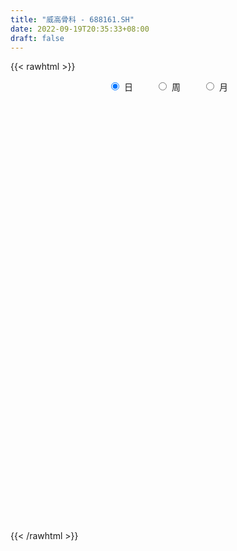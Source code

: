 ```yaml
---
title: "威高骨科 - 688161.SH"
date: 2022-09-19T20:35:33+08:00
draft: false
---
```

{{< rawhtml >}}
    <div style="text-align: center">
        <label style="padding: 1rem;"><input style="margin-right: .5rem" type="radio" name="period" value="D" checked onclick="period_change(this)">日</label>
        <label style="padding: 1rem;"><input style="margin-right: .5rem" type="radio" name="period" value="W" onclick="period_change(this)">周</label>
        <label style="padding: 1rem;"><input style="margin-right: .5rem" type="radio" name="period" value="M" onclick="period_change(this)">月</label>
    </div>
    <div id="chart" style="height: 700px;"></div> 
    <script type="text/javascript">
        const D_v = [232410.78,121103.69,105386.05,84176.73,63735.18,40996.87,71196.26,41239.89,40871.46,32391.86,68112.82,34232.65,29128.91,22985.19,30269.46,36514.9,52386.78,38824.37,30600.7,20341.52,16039.25,15242.99,25665.83,20076.33,19790.22,13824.61,13432.5,13355.83,16406.34,13730.65,9920.55,15762.16,10584.84,12025.57,10424.8,11742.23,12852.11,12866.0,12461.37,30845.75,11575.99,17469.02,18453.28,16966.1,16399.68,23280.21,13779.99,10911.29,18105.57,11331.82,7891.85,9408.21,6569.65,9336.78,76293.21,50440.68,54101.57,76346.42,48040.14,43305.86,27784.68,35688.22,20343.2,23612.77,17357.48,15104.86,15917.76,34812.62,21055.55,30672.63,32595.08,16656.99,11788.3,21244.73,11523.85,10602.85,7967.38,16750.6,10892.15,12171.65,18013.4,10502.66,13876.12,11986.76,9013.52,11877.44,22885.19,23491.09,18347.92,12607.09,14122.68,15209.13,14463.59,11262.57,10787.73,8553.85,10116.21,10687.67,19247.95,17325.45,11018.5,12267.23,11766.11,9756.68,12122.75,7221.72,8064.98,9151.78,11111.89,12080.38,6498.92,5713.35,8589.94,12162.72,4248.2,9492.11,6730.29,5502.1,4993.11,5480.46,7215.41,6954.49,4329.02,9833.87,11546.32,8935.3,11347.33,12107.69,7953.57,21077.63,9867.46,7768.36,13637.92,9582.61,19815.55,9906.64,16218.11,6023.68,10306.81,10305.04,10218.03,12942.39,7025.67,11159.67,6724.42,3076.81,3525.67,4235.29,10612.88,10747.24,4315.6,3033.9,4480.23,4612.76,4046.41,3015.93,3067.48,5908.35,7902.36,5722.3,11560.69,6081.09,5483.61,3900.09,8219.95,14545.56,10804.39,9450.64,8639.98,11753.22,5974.39,7613.48,6329.89,5174.67,2609.85,3748.14,3977.84,3569.56,3169.4,4100.7,2919.68,2176.96,5687.74,4086.7,4815.25,2420.34,2532.57,3119.59,7144.64,3278.51,6182.73,3936.33,4882.95,4145.6,3050.75,4890.63,3751.05,2647.92,8590.73,4888.3,5212.13,4096.19,5839.61,3957.54,5626.24,3209.61,3264.9,5040.52,2984.94,2521.72,4037.01,4874.12,3047.64,3061.86,5083.85,12315.98,6945.75,11151.22,6066.84,4483.62,2941.32,7187.93,6856.27,10702.91,12348.78,8018.77,6950.9,6774.36,5972.2,6287.47,6849.05,7617.36,7874.85,7094.11,6051.81,7229.35,6227.84,10775.75,20247.52,15787.23,8083.53,17832.07,16100.45,16642.2,22970.75,11904.05,8279.49,7147.97,21010.87,8587.18,10691.93,5695.48,16253.48,8945.38,11374.6,5800.06,19784.86,12228.87,8157.52,4920.12,7389.17,6468.98,17407.49,7056.73,15889.1,23906.85,16859.99,14115.58,6799.63,7335.31,14189.96,8791.74,11143.15,4771.73,6657.69,19343.55,7513.92,6701.88,6981.96,4305.41,24666.7,16616.87,8747.27,7461.06,5622.21,6488.01,17005.14,13945.92,8790.67,11699.86,8452.18,8007.87,13269.19,16314.81,7234.08,4395.43,6135.92,4243.93,7228.35]
const D_histogram = [0.0,0.067008547,-0.6668509509,-1.2825864441,-1.7558977685,-1.837986974,-1.5591596635,-1.4117097355,-1.4104670299,-1.2622274042,-0.6508610116,-0.3566928072,-0.2887096231,-0.2473379129,-0.3474188906,-0.4216313959,-0.8117359834,-1.2907435479,-1.7227548756,-1.883671091,-1.8096108963,-1.659505712,-1.6834416477,-1.489092318,-1.1621674767,-0.9012912694,-0.6979016396,-0.5989652717,-0.2093878056,0.1388344651,0.3608786723,0.6324115109,0.79803371,0.8223162619,0.7803897701,0.7235491644,0.7997282817,0.742867116,0.7513252935,0.4884147099,0.3705801818,0.1862739256,0.2324703353,0.1891698685,0.318804102,0.5652626117,0.6518416173,0.7610986346,0.9613469754,1.031078063,1.045545019,0.9628816704,0.8750845134,0.7362616077,1.4077055609,1.5051836331,1.8112821121,2.3575152114,2.4746113173,2.1743843578,1.9009767549,1.8203046988,1.5484472934,1.0513324566,0.7264262013,0.4642066186,0.3228888678,0.3776176655,0.4404522657,0.0937220741,-0.3092343178,-0.6266863764,-0.7990859556,-1.094348878,-1.2323058706,-1.3362926127,-1.2917897673,-1.3629271249,-1.3995162648,-1.3072351452,-1.0926427077,-0.960118352,-0.7044638866,-0.4159770762,-0.2104311767,-0.1941636249,-0.3716089749,-0.1676485038,0.0780741519,0.2482068487,0.481454081,0.6439328957,0.7348396069,0.7553006828,0.6318108639,0.5609750824,0.5102603451,0.4959888346,0.6222395881,0.6900461607,0.5954783811,0.3848687409,0.2329431834,0.0684352155,-0.1561181423,-0.270886057,-0.4084880574,-0.4482348771,-0.3271780811,-0.2155939549,-0.1535957549,-0.0834573671,-0.0040453015,-0.0793276424,-0.1134251178,-0.2466599037,-0.3336535509,-0.2855114246,-0.2330374916,-0.2579256466,-0.2541054734,-0.1508641452,-0.0484498684,0.0424441404,0.0542473684,0.0757242458,0.1855670745,0.1231675887,0.1427860723,0.3024408646,0.3723303776,0.3393247546,0.4393416779,0.364410383,0.4637201125,0.484735683,0.262380342,0.1142467485,-0.1164308756,-0.3558551487,-0.633348288,-0.9965696271,-1.1401319225,-1.0982393991,-0.9589456528,-0.8064769189,-0.6710501963,-0.5218806075,-0.2858500084,-0.2406708645,-0.1139933722,-0.0134527302,0.136303602,0.1645183172,0.1619241403,0.2150913232,0.1952703293,0.2796290821,0.1900152992,0.2132417542,0.3342086428,0.4461548411,0.491954926,0.4838392547,0.5152813914,0.6044328081,0.6171286958,0.4975068522,0.5636546255,0.548119416,0.4337269304,0.1047510814,-0.0762332725,-0.1433109948,-0.1319604042,-0.1253535564,-0.0771082657,-0.0600013491,-0.0497696704,-0.1533983891,-0.1809353707,-0.1921087884,-0.1230791806,-0.1219897889,-0.0790237603,-0.0291132755,-0.0565340781,-0.1442600466,-0.4173808032,-0.52276232,-0.7185943709,-0.7837168272,-0.8855192336,-0.848518248,-0.8425863714,-0.7147578607,-0.6400432497,-0.5634248557,-0.7768013515,-0.8890362723,-0.8584919962,-0.8497819019,-0.6407640019,-0.3878076429,-0.148405956,0.0039179698,0.1453615479,0.2760685801,0.4021377083,0.4673586285,0.4957004671,0.4427903168,0.4038969099,0.369801807,0.4302797392,0.6473532554,0.6459509688,0.8080710885,0.7949475112,0.7314874737,0.6872765914,0.687152527,0.7060816271,0.7815763551,0.8625356817,0.8003113374,0.7257230936,0.6456413663,0.5667574292,0.4448808206,0.3429137199,0.3090433581,0.3125441147,0.2607149477,0.2127048734,0.1908185081,0.050086759,-0.0991594905,0.0593557087,0.249162516,0.2936256725,0.3971525731,0.3188544214,0.1261405746,0.1848727943,0.1717918048,0.073150561,-0.0721994507,-0.0022780354,-0.0525304597,-0.185562302,-0.2667173244,-0.1464833821,-0.1210572619,-0.0297528388,0.0292012353,0.2121405154,0.3542278016,0.3380095979,0.3094403955,0.206913647,0.2090772151,0.4051803792,0.3912729126,0.6029510309,0.8037903756,0.7921083344,0.8113167719,0.7895947724,0.6088166842,0.2994201457,0.0525800207,-0.0975586649,-0.247278788,-0.2740907714,-0.5013574447,-0.6988954543,-0.8262849688,-0.973897663,-1.0093562483,-0.6608438169,-0.4075175107,-0.3091659556,-0.2664519533,-0.2417352095,-0.223299938,-0.0101481221,0.1281882089,0.2433583128,0.2965728995,0.2321845788,0.2749824628,0.0145025632,0.0517209989,0.0315931036,0.0250061938,-0.1017168669,-0.3064367237,-0.5486132767]
const D_fast = [0.0,0.0837606838,-0.8168115519,-1.7531936561,-2.6654794226,-3.2070653716,-3.318027977,-3.5235054829,-3.8748795347,-4.0421967601,-3.5935456203,-3.3885506177,-3.3927448394,-3.4132076075,-3.6001433078,-3.779763662,-4.3728022454,-5.1744956969,-6.0371957435,-6.6690297316,-7.047372261,-7.3121435047,-7.7569398523,-7.9348636021,-7.8984806299,-7.86292724,-7.8340130201,-7.8848179701,-7.5475874555,-7.1646565685,-6.8523926933,-6.4227569769,-6.0576263503,-5.8277647329,-5.6745937822,-5.5505470967,-5.2744359091,-5.1455802958,-4.9492907949,-5.090097701,-5.1152871836,-5.2530249585,-5.1487109649,-5.1447189647,-4.9353837056,-4.547609543,-4.2980701331,-3.9985384572,-3.5579533725,-3.2304527692,-2.9545995583,-2.7965424894,-2.6655685181,-2.6203260219,-1.5969556784,-1.1231816979,-0.364262691,0.7713492112,1.5070981465,1.7504672764,1.9523038622,2.3267079808,2.4419623988,2.2076806761,2.0643809712,1.9182130431,1.8576175093,2.0067507234,2.17969839,1.856398717,1.3761337456,0.9020100928,0.5298390248,-0.0390111171,-0.4850445773,-0.9231044727,-1.201549069,-1.6134182079,-1.999886414,-2.2344140807,-2.2929823201,-2.4004875525,-2.3209490587,-2.1364565173,-1.9835184121,-2.0157917665,-2.2861393602,-2.124091015,-1.8588498213,-1.6266654124,-1.2730546599,-0.9495926212,-0.6749760083,-0.4656897617,-0.4312268646,-0.3618188756,-0.2849685266,-0.1752428284,0.1065678221,0.3468859349,0.4011877505,0.2867952955,0.193105534,0.04570637,-0.2178765234,-0.4003659524,-0.6400899672,-0.7918955062,-0.7526332304,-0.6949475929,-0.6713483317,-0.6220742856,-0.5436735454,-0.6387877969,-0.7012415518,-0.8961413136,-1.0665483485,-1.0897840784,-1.0955695183,-1.184939085,-1.2446452801,-1.1791199882,-1.0888181784,-0.9873131346,-0.9619480645,-0.9215401257,-0.7653055283,-0.7969131169,-0.7415981152,-0.5063331068,-0.3433609994,-0.2915354337,-0.081683091,-0.0655117901,0.1497279675,0.2919274588,0.1351672032,0.0155952969,-0.2441900461,-0.5725781064,-1.0084083177,-1.6207720636,-2.0493673396,-2.2820346659,-2.3824773328,-2.4316278287,-2.4639636551,-2.4452642182,-2.2806961212,-2.2956846935,-2.1975055441,-2.1003280848,-1.9164958521,-1.8471515575,-1.8092646993,-1.7023246856,-1.6733280973,-1.519062074,-1.5611720321,-1.4846351385,-1.2801160892,-1.0566311806,-0.8878423642,-0.7749982218,-0.6147357373,-0.3744761186,-0.207498057,-0.2027431875,0.0043182422,0.1258128867,0.1198521337,-0.182935945,-0.3829786169,-0.4858840879,-0.5075235984,-0.5322551397,-0.5032869154,-0.5011803361,-0.503391075,-0.645369391,-0.7181402153,-0.7773408301,-0.7390810175,-0.7684890729,-0.7452789844,-0.7026468185,-0.7442011406,-0.8679921208,-1.2454580782,-1.481530175,-1.8570108186,-2.1180624817,-2.4412446965,-2.6163732729,-2.8210879891,-2.8719489436,-2.957245145,-3.021482965,-3.4290597987,-3.7635537875,-3.9476325105,-4.1513678917,-4.1025409921,-3.9465365438,-3.7442363459,-3.5909329277,-3.4131489627,-3.2134247854,-2.9868212301,-2.8047606528,-2.6524936974,-2.5947062685,-2.532625448,-2.4742700991,-2.3062222321,-1.927310402,-1.7672249465,-1.4030870546,-1.2174737541,-1.0980619231,-0.9704536576,-0.7987895902,-0.6033400834,-0.3324512666,-0.0358580196,0.1019954705,0.208838,0.2901666144,0.3529720345,0.3423156312,0.3260769603,0.3694674381,0.4511042233,0.4644537933,0.4696199373,0.4954381991,0.3672281397,0.1931920176,0.3665461439,0.6186435803,0.7365131549,0.9393281987,0.9407436525,0.7795649492,0.8845153675,0.9143823292,0.8340287257,0.6706288514,0.7399807578,0.6765957186,0.4971733008,0.3493389472,0.432952044,0.4281138487,0.5119800621,0.5782344451,0.814208854,1.0448530906,1.1131372863,1.1619281829,1.1111298462,1.165562718,1.4629609769,1.5468717385,1.9092876145,2.311074553,2.4974195955,2.7194572259,2.8951339195,2.8665600024,2.6320185003,2.3983233804,2.2237950286,2.0122552085,1.9169205322,1.5643144978,1.1920526246,0.8580918679,0.467004758,0.1792071106,0.3625085878,0.5139555163,0.5350155825,0.5111165965,0.4753995379,0.438009825,0.6486246102,0.8190079935,0.9950176756,1.1223754872,1.1160333112,1.2275768108,0.970722552,1.0208712375,1.0086416181,1.0083062567,0.8561539793,0.5748249416,0.1954950694]
const D_slow = [0.0,0.0167521368,-0.149960601,-0.470607212,-0.9095816541,-1.3690783976,-1.7588683135,-2.1117957474,-2.4644125048,-2.7799693559,-2.9426846088,-3.0318578105,-3.1040352163,-3.1658696945,-3.2527244172,-3.3581322662,-3.561066262,-3.883752149,-4.3144408679,-4.7853586406,-5.2377613647,-5.6526377927,-6.0734982046,-6.4457712841,-6.7363131533,-6.9616359706,-7.1361113805,-7.2858526985,-7.3381996499,-7.3034910336,-7.2132713655,-7.0551684878,-6.8556600603,-6.6500809948,-6.4549835523,-6.2740962612,-6.0741641908,-5.8884474118,-5.7006160884,-5.5785124109,-5.4858673655,-5.4392988841,-5.3811813002,-5.3338888331,-5.2541878076,-5.1128721547,-4.9499117504,-4.7596370917,-4.5193003479,-4.2615308321,-4.0001445774,-3.7594241598,-3.5406530314,-3.3565876295,-3.0046612393,-2.628365331,-2.175544803,-1.5861660002,-0.9675131708,-0.4239170814,0.0513271073,0.506403282,0.8935151054,1.1563482195,1.3379547699,1.4540064245,1.5347286415,1.6291330579,1.7392461243,1.7626766428,1.6853680634,1.5286964693,1.3289249804,1.0553377609,0.7472612932,0.4131881401,0.0902406982,-0.250491083,-0.6003701492,-0.9271789355,-1.2003396124,-1.4403692004,-1.6164851721,-1.7204794411,-1.7730872353,-1.8216281415,-1.9145303853,-1.9564425112,-1.9369239733,-1.8748722611,-1.7545087408,-1.5935255169,-1.4098156152,-1.2209904445,-1.0630377285,-0.9227939579,-0.7952288717,-0.671231663,-0.515671766,-0.3431602258,-0.1942906305,-0.0980734453,-0.0398376495,-0.0227288456,-0.0617583811,-0.1294798954,-0.2316019098,-0.343660629,-0.4254551493,-0.479353638,-0.5177525767,-0.5386169185,-0.5396282439,-0.5594601545,-0.587816434,-0.6494814099,-0.7328947976,-0.8042726538,-0.8625320267,-0.9270134383,-0.9905398067,-1.028255843,-1.0403683101,-1.029757275,-1.0161954329,-0.9972643714,-0.9508726028,-0.9200807056,-0.8843841875,-0.8087739714,-0.715691377,-0.6308601883,-0.5210247689,-0.4299221731,-0.313992145,-0.1928082242,-0.1272131387,-0.0986514516,-0.1277591705,-0.2167229577,-0.3750600297,-0.6242024365,-0.9092354171,-1.1837952669,-1.4235316801,-1.6251509098,-1.7929134589,-1.9233836107,-1.9948461128,-2.0550138289,-2.083512172,-2.0868753545,-2.0527994541,-2.0116698747,-1.9711888397,-1.9174160089,-1.8685984265,-1.798691156,-1.7511873312,-1.6978768927,-1.614324732,-1.5027860217,-1.3797972902,-1.2588374765,-1.1300171287,-0.9789089267,-0.8246267527,-0.7002500397,-0.5593363833,-0.4223065293,-0.3138747967,-0.2876870264,-0.3067453445,-0.3425730932,-0.3755631942,-0.4069015833,-0.4261786497,-0.441178987,-0.4536214046,-0.4919710019,-0.5372048446,-0.5852320417,-0.6160018368,-0.646499284,-0.6662552241,-0.673533543,-0.6876670625,-0.7237320742,-0.828077275,-0.958767855,-1.1384164477,-1.3343456545,-1.5557254629,-1.7678550249,-1.9785016178,-2.1571910829,-2.3172018953,-2.4580581093,-2.6522584472,-2.8745175152,-3.0891405143,-3.3015859898,-3.4617769902,-3.558728901,-3.5958303899,-3.5948508975,-3.5585105105,-3.4894933655,-3.3889589384,-3.2721192813,-3.1481941645,-3.0374965853,-2.9365223578,-2.8440719061,-2.7365019713,-2.5746636574,-2.4131759152,-2.2111581431,-2.0124212653,-1.8295493969,-1.657730249,-1.4859421173,-1.3094217105,-1.1140276217,-0.8983937013,-0.6983158669,-0.5168850935,-0.355474752,-0.2137853947,-0.1025651895,-0.0168367595,0.06042408,0.1385601087,0.2037388456,0.2569150639,0.304619691,0.3171413807,0.2923515081,0.3071904353,0.3694810643,0.4428874824,0.5421756256,0.621889231,0.6534243747,0.6996425732,0.7425905244,0.7608781647,0.742828302,0.7422587932,0.7291261783,0.6827356028,0.6160562717,0.5794354261,0.5491711106,0.5417329009,0.5490332098,0.6020683386,0.690625289,0.7751276885,0.8524877874,0.9042161991,0.9564855029,1.0577805977,1.1555988259,1.3063365836,1.5072841775,1.7053112611,1.908140454,2.1055391471,2.2577433182,2.3325983546,2.3457433598,2.3213536935,2.2595339965,2.1910113037,2.0656719425,1.8909480789,1.6843768367,1.440902421,1.1885633589,1.0233524047,0.921473027,0.8441815381,0.7775685498,0.7171347474,0.6613097629,0.6587727324,0.6908197846,0.7516593628,0.8258025877,0.8838487324,0.9525943481,0.9562199889,0.9691502386,0.9770485145,0.9833000629,0.9578708462,0.8812616653,0.7441083461]
const D_data = [['2021-06-30', 119.0, 106.05, 104.55, 124.8],['2021-07-01', 104.0, 107.1, 102.1, 112.29],['2021-07-02', 103.0, 95.0, 94.49, 103.3],['2021-07-05', 95.0, 91.99, 88.05, 95.6],['2021-07-06', 91.08, 89.5, 86.06, 94.27],['2021-07-07', 88.98, 91.29, 88.22, 93.29],['2021-07-08', 93.0, 94.76, 88.0, 95.95],['2021-07-09', 93.03, 92.8, 92.5, 96.61],['2021-07-12', 92.7, 89.91, 89.59, 92.7],['2021-07-13', 89.06, 90.71, 88.89, 92.19],['2021-07-14', 90.18, 97.4, 90.0, 99.16],['2021-07-15', 96.96, 95.05, 93.26, 97.8],['2021-07-16', 94.5, 92.5, 91.8, 95.85],['2021-07-19', 91.58, 91.8, 89.7, 92.5],['2021-07-20', 91.0, 89.17, 88.93, 92.88],['2021-07-21', 88.01, 88.24, 86.1, 88.66],['2021-07-22', 88.23, 82.03, 82.0, 89.33],['2021-07-23', 81.0, 77.18, 77.01, 81.2],['2021-07-26', 75.02, 73.5, 71.22, 76.0],['2021-07-27', 73.2, 73.19, 72.61, 75.45],['2021-07-28', 73.05, 73.7, 70.0, 74.62],['2021-07-29', 74.99, 73.09, 72.9, 75.28],['2021-07-30', 72.66, 69.07, 68.73, 73.0],['2021-08-02', 67.38, 70.1, 66.38, 71.19],['2021-08-03', 69.5, 71.17, 69.5, 73.37],['2021-08-04', 71.2, 70.13, 69.5, 71.21],['2021-08-05', 69.5, 69.02, 68.92, 71.44],['2021-08-06', 69.02, 66.98, 66.9, 69.48],['2021-08-09', 67.22, 70.58, 66.8, 70.75],['2021-08-10', 71.35, 70.99, 69.7, 71.95],['2021-08-11', 71.0, 70.12, 69.78, 71.0],['2021-08-12', 70.15, 71.46, 69.5, 71.96],['2021-08-13', 71.8, 70.9, 70.18, 71.8],['2021-08-16', 70.0, 69.33, 68.76, 70.7],['2021-08-17', 69.05, 68.16, 67.93, 69.86],['2021-08-18', 68.0, 67.4, 66.98, 68.34],['2021-08-19', 67.04, 68.85, 67.04, 70.45],['2021-08-20', 68.95, 67.0, 66.38, 69.0],['2021-08-23', 66.8, 67.46, 66.39, 68.2],['2021-08-24', 66.8, 63.06, 62.18, 67.29],['2021-08-25', 62.62, 63.4, 62.57, 64.09],['2021-08-26', 63.25, 61.19, 60.98, 63.48],['2021-08-27', 63.0, 63.1, 62.5, 64.38],['2021-08-30', 61.2, 61.39, 60.51, 62.48],['2021-08-31', 61.3, 63.24, 61.03, 64.42],['2021-09-01', 62.7, 65.34, 61.62, 65.88],['2021-09-02', 65.3, 64.01, 63.85, 65.3],['2021-09-03', 63.7, 64.7, 63.27, 65.55],['2021-09-06', 64.45, 66.71, 63.38, 67.66],['2021-09-07', 66.5, 65.98, 65.5, 66.91],['2021-09-08', 65.66, 65.76, 65.02, 67.26],['2021-09-09', 65.8, 64.61, 64.58, 66.3],['2021-09-10', 64.27, 64.3, 64.01, 65.16],['2021-09-13', 64.12, 63.2, 62.75, 64.97],['2021-09-14', 63.14, 75.21, 62.96, 75.84],['2021-09-15', 73.0, 70.87, 69.8, 73.0],['2021-09-16', 71.0, 75.57, 68.98, 79.0],['2021-09-17', 74.56, 82.3, 73.58, 87.99],['2021-09-22', 80.0, 80.48, 79.0, 85.8],['2021-09-23', 80.0, 76.52, 76.52, 83.38],['2021-09-24', 76.55, 76.91, 75.52, 79.3],['2021-09-27', 76.06, 79.9, 75.76, 81.48],['2021-09-28', 79.2, 78.0, 76.8, 81.87],['2021-09-29', 77.41, 74.28, 74.1, 78.89],['2021-09-30', 74.55, 75.1, 73.86, 76.68],['2021-10-08', 76.5, 74.97, 74.25, 77.2],['2021-10-11', 74.6, 75.92, 74.6, 77.99],['2021-10-12', 75.92, 78.65, 75.1, 81.94],['2021-10-13', 79.25, 79.64, 77.37, 80.8],['2021-10-14', 79.8, 74.2, 73.98, 79.8],['2021-10-15', 73.37, 71.62, 69.4, 74.88],['2021-10-18', 71.05, 70.59, 69.11, 71.33],['2021-10-19', 69.91, 70.71, 69.91, 71.45],['2021-10-20', 70.69, 67.31, 66.75, 70.73],['2021-10-21', 66.5, 67.3, 66.21, 68.93],['2021-10-22', 67.5, 66.12, 65.8, 68.0],['2021-10-25', 66.4, 66.8, 65.63, 67.15],['2021-10-26', 66.5, 64.2, 63.9, 66.55],['2021-10-27', 64.21, 63.17, 63.05, 65.2],['2021-10-28', 63.12, 63.74, 62.64, 65.0],['2021-10-29', 62.8, 64.99, 61.64, 66.48],['2021-11-01', 65.89, 63.89, 62.99, 65.9],['2021-11-02', 63.53, 65.6, 63.3, 65.9],['2021-11-03', 65.02, 66.8, 65.02, 67.28],['2021-11-04', 66.5, 66.6, 65.68, 67.32],['2021-11-05', 66.0, 64.41, 64.3, 66.95],['2021-11-08', 64.0, 61.05, 60.78, 64.03],['2021-11-09', 62.0, 65.41, 61.3, 65.85],['2021-11-10', 65.13, 66.84, 64.82, 67.73],['2021-11-11', 66.6, 66.88, 65.4, 67.33],['2021-11-12', 67.51, 68.8, 66.1, 69.31],['2021-11-15', 68.47, 69.2, 67.85, 71.2],['2021-11-16', 69.86, 69.33, 68.78, 71.65],['2021-11-17', 69.2, 69.16, 68.8, 70.81],['2021-11-18', 69.15, 67.47, 67.2, 70.36],['2021-11-19', 67.09, 67.94, 66.53, 68.29],['2021-11-22', 67.67, 68.17, 66.51, 68.57],['2021-11-23', 68.03, 68.75, 67.58, 69.77],['2021-11-24', 68.22, 71.18, 67.7, 71.2],['2021-11-25', 72.0, 71.44, 70.5, 72.99],['2021-11-26', 71.02, 69.81, 69.5, 72.09],['2021-11-29', 69.0, 67.9, 67.86, 70.67],['2021-11-30', 67.95, 67.89, 66.78, 68.64],['2021-12-01', 67.5, 66.99, 66.79, 68.19],['2021-12-02', 66.9, 65.14, 64.88, 67.67],['2021-12-03', 65.54, 65.41, 65.24, 66.4],['2021-12-06', 65.49, 64.14, 63.83, 65.5],['2021-12-07', 64.5, 64.5, 63.66, 65.22],['2021-12-08', 64.6, 66.37, 64.4, 66.77],['2021-12-09', 66.6, 66.6, 66.13, 67.95],['2021-12-10', 66.0, 66.23, 65.8, 66.98],['2021-12-13', 66.24, 66.52, 66.02, 67.2],['2021-12-14', 66.66, 66.93, 66.31, 67.77],['2021-12-15', 67.0, 64.89, 64.53, 67.28],['2021-12-16', 64.75, 64.95, 64.51, 65.28],['2021-12-17', 64.96, 63.02, 62.96, 65.25],['2021-12-20', 63.02, 62.67, 62.51, 63.61],['2021-12-21', 62.5, 63.9, 62.5, 63.95],['2021-12-22', 63.19, 63.9, 63.18, 64.41],['2021-12-23', 63.9, 62.68, 62.62, 63.9],['2021-12-24', 62.62, 62.64, 61.52, 63.14],['2021-12-27', 62.03, 63.87, 62.03, 64.08],['2021-12-28', 63.8, 64.19, 63.7, 64.42],['2021-12-29', 64.3, 64.42, 63.76, 65.72],['2021-12-30', 63.8, 63.6, 63.0, 64.78],['2021-12-31', 63.61, 63.72, 63.08, 64.95],['2022-01-04', 64.0, 65.15, 63.81, 65.7],['2022-01-05', 65.06, 63.11, 62.78, 65.59],['2022-01-06', 62.97, 64.0, 62.5, 64.26],['2022-01-07', 64.4, 66.3, 63.67, 67.67],['2022-01-10', 66.25, 65.96, 65.6, 67.4],['2022-01-11', 66.28, 64.96, 64.9, 66.5],['2022-01-12', 65.0, 67.04, 65.0, 67.87],['2022-01-13', 67.08, 65.17, 65.05, 67.66],['2022-01-14', 65.05, 67.7, 64.33, 69.19],['2022-01-17', 67.71, 67.39, 66.62, 68.35],['2022-01-18', 67.0, 64.07, 63.3, 67.11],['2022-01-19', 64.0, 64.13, 63.58, 64.69],['2022-01-20', 64.13, 62.05, 62.0, 64.58],['2022-01-21', 62.05, 60.45, 60.4, 62.06],['2022-01-24', 60.42, 58.13, 57.43, 60.45],['2022-01-25', 58.03, 54.59, 54.59, 58.2],['2022-01-26', 54.61, 55.0, 53.8, 55.3],['2022-01-27', 55.2, 56.0, 54.28, 57.02],['2022-01-28', 56.64, 56.7, 54.99, 57.23],['2022-02-07', 57.01, 56.73, 56.14, 57.47],['2022-02-08', 56.72, 56.46, 55.56, 56.72],['2022-02-09', 56.35, 56.66, 55.92, 56.83],['2022-02-10', 57.55, 58.19, 57.55, 59.93],['2022-02-11', 57.1, 56.06, 55.61, 57.55],['2022-02-14', 55.98, 57.11, 55.0, 57.18],['2022-02-15', 56.77, 57.05, 56.38, 57.8],['2022-02-16', 57.05, 58.1, 56.81, 58.38],['2022-02-17', 58.1, 56.89, 56.81, 58.1],['2022-02-18', 56.8, 56.42, 55.8, 56.8],['2022-02-21', 56.24, 57.13, 56.03, 57.16],['2022-02-22', 56.75, 56.2, 55.79, 56.75],['2022-02-23', 56.5, 57.61, 56.5, 57.97],['2022-02-24', 57.1, 55.35, 55.03, 57.98],['2022-02-25', 55.37, 56.5, 55.37, 57.44],['2022-02-28', 56.81, 58.1, 56.81, 58.9],['2022-03-01', 57.36, 58.71, 57.36, 59.26],['2022-03-02', 58.03, 58.48, 57.5, 58.72],['2022-03-03', 58.8, 58.11, 57.71, 58.9],['2022-03-04', 58.11, 58.9, 57.4, 59.2],['2022-03-07', 58.52, 60.25, 57.5, 60.88],['2022-03-08', 59.86, 59.93, 58.91, 60.98],['2022-03-09', 59.88, 58.32, 56.02, 60.11],['2022-03-10', 59.48, 60.84, 58.4, 60.97],['2022-03-11', 60.11, 60.33, 59.6, 61.58],['2022-03-14', 60.11, 59.08, 58.6, 60.43],['2022-03-15', 58.8, 55.36, 55.21, 58.82],['2022-03-16', 56.99, 55.8, 53.62, 57.19],['2022-03-17', 55.88, 56.42, 55.8, 57.82],['2022-03-18', 56.11, 57.09, 55.85, 57.45],['2022-03-21', 57.36, 56.92, 56.82, 57.8],['2022-03-22', 56.61, 57.45, 55.87, 57.88],['2022-03-23', 57.28, 57.12, 56.45, 58.35],['2022-03-24', 56.81, 57.0, 56.1, 57.6],['2022-03-25', 56.73, 55.17, 55.08, 57.41],['2022-03-28', 54.12, 55.56, 54.06, 56.25],['2022-03-29', 55.67, 55.43, 55.25, 56.1],['2022-03-30', 56.97, 56.38, 55.15, 57.0],['2022-03-31', 56.9, 55.53, 55.4, 57.3],['2022-04-01', 55.3, 56.0, 54.24, 56.59],['2022-04-06', 56.39, 56.2, 55.51, 56.6],['2022-04-07', 55.93, 55.16, 55.03, 56.5],['2022-04-08', 55.67, 53.91, 53.91, 55.8],['2022-04-11', 53.9, 50.27, 50.02, 53.9],['2022-04-12', 50.48, 50.84, 50.06, 51.0],['2022-04-13', 50.51, 48.24, 48.0, 50.51],['2022-04-14', 48.39, 48.39, 47.57, 48.78],['2022-04-15', 48.22, 46.6, 46.09, 48.22],['2022-04-18', 46.62, 47.23, 45.15, 47.78],['2022-04-19', 47.45, 46.01, 45.89, 47.87],['2022-04-20', 46.22, 46.98, 45.93, 48.8],['2022-04-21', 47.24, 46.0, 45.77, 47.9],['2022-04-22', 46.17, 45.61, 44.8, 46.37],['2022-04-25', 45.61, 40.7, 40.0, 45.61],['2022-04-26', 40.52, 40.02, 40.0, 41.49],['2022-04-27', 40.02, 40.46, 38.4, 40.9],['2022-04-28', 40.46, 39.15, 39.0, 41.0],['2022-04-29', 38.38, 41.17, 38.38, 41.45],['2022-05-05', 40.7, 42.06, 40.22, 42.41],['2022-05-06', 41.08, 42.5, 41.08, 43.32],['2022-05-09', 41.6, 41.9, 41.6, 42.83],['2022-05-10', 41.67, 42.11, 41.2, 42.45],['2022-05-11', 42.13, 42.38, 41.5, 44.2],['2022-05-12', 42.36, 42.8, 41.91, 43.31],['2022-05-13', 43.24, 42.43, 42.05, 43.79],['2022-05-16', 42.43, 42.15, 42.12, 43.86],['2022-05-17', 42.01, 41.0, 40.69, 42.15],['2022-05-18', 41.0, 40.84, 40.45, 41.5],['2022-05-19', 40.31, 40.6, 40.15, 40.77],['2022-05-20', 41.03, 41.78, 40.77, 42.01],['2022-05-23', 42.19, 44.55, 41.78, 45.3],['2022-05-24', 44.55, 42.56, 42.43, 45.16],['2022-05-25', 42.42, 45.3, 42.32, 45.79],['2022-05-26', 44.98, 43.85, 43.78, 45.0],['2022-05-27', 44.59, 43.35, 43.2, 45.08],['2022-05-30', 44.39, 43.62, 42.81, 44.39],['2022-05-31', 43.43, 44.38, 43.1, 44.63],['2022-06-01', 44.49, 45.03, 44.02, 45.84],['2022-06-02', 45.41, 46.42, 43.82, 46.45],['2022-06-06', 46.33, 47.43, 46.16, 49.3],['2022-06-07', 47.02, 46.24, 46.0, 47.63],['2022-06-08', 46.89, 46.24, 45.46, 47.72],['2022-06-09', 46.18, 46.24, 45.47, 47.0],['2022-06-10', 45.55, 46.27, 45.55, 47.19],['2022-06-13', 46.04, 45.57, 45.11, 46.05],['2022-06-14', 45.55, 45.52, 44.83, 46.64],['2022-06-15', 45.87, 46.27, 45.12, 46.81],['2022-06-16', 46.27, 46.92, 46.27, 47.77],['2022-06-17', 46.9, 46.35, 45.6, 47.12],['2022-06-20', 46.35, 46.35, 45.78, 47.15],['2022-06-21', 46.18, 46.69, 45.79, 48.43],['2022-06-22', 46.69, 44.9, 44.9, 47.37],['2022-06-23', 44.91, 44.03, 43.45, 45.37],['2022-06-24', 43.8, 47.94, 43.68, 48.76],['2022-06-27', 48.18, 49.45, 48.18, 50.19],['2022-06-28', 49.3, 48.54, 47.7, 49.31],['2022-06-29', 48.03, 50.03, 47.86, 51.37],['2022-06-30', 49.78, 48.19, 47.52, 51.35],['2022-07-01', 48.78, 46.29, 46.29, 48.78],['2022-07-04', 46.3, 49.3, 46.22, 50.11],['2022-07-05', 49.5, 48.77, 47.93, 49.68],['2022-07-06', 48.38, 47.6, 47.1, 48.75],['2022-07-07', 47.3, 46.46, 46.2, 47.56],['2022-07-08', 46.98, 49.03, 46.47, 49.36],['2022-07-11', 48.63, 47.66, 47.46, 49.5],['2022-07-12', 47.4, 46.13, 45.94, 48.15],['2022-07-13', 46.75, 46.11, 45.25, 46.75],['2022-07-14', 46.0, 48.66, 45.58, 48.99],['2022-07-15', 48.5, 47.84, 47.48, 49.33],['2022-07-18', 47.84, 49.0, 47.12, 49.67],['2022-07-19', 48.9, 49.08, 48.34, 49.52],['2022-07-20', 49.08, 51.47, 49.08, 52.43],['2022-07-21', 51.12, 52.16, 50.89, 52.85],['2022-07-22', 52.03, 50.9, 50.34, 52.45],['2022-07-25', 50.9, 51.0, 50.12, 51.43],['2022-07-26', 51.4, 50.05, 49.5, 51.4],['2022-07-27', 50.7, 51.39, 49.95, 51.79],['2022-07-28', 51.32, 54.75, 51.32, 55.38],['2022-07-29', 54.7, 53.09, 53.08, 54.94],['2022-08-01', 53.09, 57.03, 53.08, 57.6],['2022-08-02', 56.57, 58.78, 55.0, 60.48],['2022-08-03', 58.77, 57.5, 57.21, 61.5],['2022-08-04', 57.8, 58.81, 56.82, 59.99],['2022-08-05', 58.81, 59.22, 58.41, 59.76],['2022-08-08', 59.25, 57.55, 57.0, 59.94],['2022-08-09', 57.52, 55.3, 54.51, 57.55],['2022-08-10', 55.24, 55.05, 54.28, 55.79],['2022-08-11', 55.0, 55.5, 54.68, 56.59],['2022-08-12', 55.07, 54.88, 54.52, 55.97],['2022-08-15', 55.19, 56.05, 54.28, 56.43],['2022-08-16', 55.49, 52.84, 51.77, 55.75],['2022-08-17', 52.7, 51.86, 51.52, 53.12],['2022-08-18', 51.69, 51.5, 50.8, 51.88],['2022-08-19', 51.48, 50.0, 50.0, 52.34],['2022-08-22', 49.9, 50.3, 49.3, 50.58],['2022-08-23', 52.5, 55.45, 51.6, 56.77],['2022-08-24', 56.8, 55.6, 53.03, 56.86],['2022-08-25', 55.58, 54.45, 54.0, 56.3],['2022-08-26', 53.8, 54.02, 53.8, 55.3],['2022-08-29', 53.18, 53.88, 52.58, 54.17],['2022-08-30', 53.15, 53.83, 53.0, 55.25],['2022-08-31', 53.6, 56.9, 53.1, 58.3],['2022-09-01', 56.05, 57.06, 56.05, 58.99],['2022-09-02', 57.07, 57.71, 56.33, 58.85],['2022-09-05', 58.58, 57.72, 57.36, 60.25],['2022-09-06', 57.1, 56.55, 55.93, 57.53],['2022-09-07', 56.1, 58.17, 55.95, 58.4],['2022-09-08', 58.47, 54.03, 53.81, 58.77],['2022-09-09', 53.85, 57.32, 53.85, 57.49],['2022-09-13', 58.24, 56.82, 56.2, 58.24],['2022-09-14', 56.14, 57.08, 55.75, 57.35],['2022-09-15', 57.08, 55.32, 54.3, 57.48],['2022-09-16', 55.01, 53.41, 53.11, 55.3],['2022-09-19', 53.1, 51.5, 50.73, 53.79]]
const W_v = [458900.52,301344.93,204737.7,180980.7,107890.29,80479.49,66404.54,59910.71,90805.41,81337.27,53307.1,266518.66,119130.68,97001.67,15104.86,135053.64,71816.72,65795.18,57256.5,91453.97,60276.87,68395.78,53134.49,46907.95,40206.32,29921.37,41599.0,52486.22,60671.9,52760.28,48070.18,32197.89,20488.9,25616.42,35245.43,55193.79,27702.28,18565.64,19686.33,8072.5,25425.16,18485.95,28626.96,9583.78,17021.69,20104.48,40963.41,27688.43,40065.01,35722.84,50532.27,74445.48,71313.13,50173.45,57345.91,43242.49,77571.15,46231.89,47199.0,61797.31,51851.95,57743.91,22009.36,7228.35]
const W_histogram = [0.0,-0.1403988604,-0.2398635076,-1.2664518949,-2.3573161654,-3.04172727,-3.0450265722,-3.1133591368,-3.211775209,-2.9655704715,-2.6371467388,-1.0941506424,-0.3609718896,0.0554845636,0.3586814945,0.3686850818,0.0563480718,-0.1628977955,-0.2768317151,-0.0009807973,0.1696786447,0.4392953479,0.3556647972,0.3873273359,0.2315255644,0.1464684764,0.2030515763,0.4407095227,0.703093943,0.4135965279,0.0157853563,-0.2306239042,-0.304876897,-0.2845072815,-0.0571924276,0.2261426916,0.2311934177,0.1452684896,0.18199359,0.1069057831,-0.367699826,-0.6636701458,-1.0508183753,-1.1041972545,-1.0324058024,-0.9205846217,-0.6457620212,-0.1859816257,0.1605552968,0.4322594909,0.7381962632,0.8410999119,1.0895944601,1.1630292437,1.391464678,1.6463837574,2.1522281468,2.1157541572,1.7019937707,1.6375456028,1.7706259191,1.7561252894,1.4212431875,1.0275032856]
const W_fast = [0.0,-0.1754985755,-0.3349290996,-1.6781304607,-3.3583237725,-4.8031666946,-5.5677226399,-6.4143949886,-7.3157548631,-7.8109427435,-8.1418056955,-6.8723472596,-6.2294114793,-5.7990838852,-5.4062165806,-5.3040417229,-5.6022917149,-5.8622620311,-6.0454038795,-5.769798161,-5.5567190578,-5.1772785176,-5.1719928691,-5.0434984964,-5.1414188768,-5.1898588457,-5.0825128517,-4.7346775247,-4.2965196186,-4.4826179017,-4.8764827343,-5.1805479708,-5.3310201878,-5.3817773927,-5.1687606457,-4.8288898536,-4.7660407731,-4.8156485788,-4.7334250809,-4.781786442,-5.3483170076,-5.8102048638,-6.4600576872,-6.78948588,-6.9757958785,-7.0941208532,-6.980738758,-6.5674537689,-6.1807780222,-5.8010089554,-5.3105231173,-4.9973444907,-4.4764513274,-4.1122592329,-3.5359576291,-2.8694426103,-1.8255411842,-1.3330766345,-1.3213385784,-0.9764003455,-0.4006635494,0.0238671432,0.0442958381,-0.0925682424]
const W_slow = [0.0,-0.0350997151,-0.095065592,-0.4116785657,-1.0010076071,-1.7614394246,-2.5226960676,-3.3010358518,-4.1039796541,-4.845372272,-5.5046589567,-5.7781966173,-5.8684395897,-5.8545684488,-5.7648980751,-5.6727268047,-5.6586397867,-5.6993642356,-5.7685721644,-5.7688173637,-5.7263977025,-5.6165738656,-5.5276576663,-5.4308258323,-5.3729444412,-5.3363273221,-5.285564428,-5.1753870473,-4.9996135616,-4.8962144296,-4.8922680906,-4.9499240666,-5.0261432909,-5.0972701112,-5.1115682181,-5.0550325452,-4.9972341908,-4.9609170684,-4.9154186709,-4.8886922251,-4.9806171816,-5.146534718,-5.4092393119,-5.6852886255,-5.9433900761,-6.1735362315,-6.3349767368,-6.3814721432,-6.341333319,-6.2332684463,-6.0487193805,-5.8384444025,-5.5660457875,-5.2752884766,-4.9274223071,-4.5158263677,-3.977769331,-3.4488307917,-3.0233323491,-2.6139459483,-2.1712894686,-1.7322581462,-1.3769473493,-1.1200715279]
const W_data = [['2021-07-02', 119.0, 95.0, 94.49, 124.8],['2021-07-09', 95.0, 92.8, 86.06, 96.61],['2021-07-16', 92.7, 92.5, 88.89, 99.16],['2021-07-23', 91.58, 77.18, 77.01, 92.88],['2021-07-30', 75.02, 69.07, 68.73, 76.0],['2021-08-06', 67.38, 66.98, 66.38, 73.37],['2021-08-13', 67.22, 70.9, 66.8, 71.96],['2021-08-20', 70.0, 67.0, 66.38, 70.7],['2021-08-27', 66.8, 63.1, 60.98, 68.2],['2021-09-03', 61.2, 64.7, 60.51, 65.88],['2021-09-10', 64.45, 64.3, 63.38, 67.66],['2021-09-17', 64.12, 82.3, 62.75, 87.99],['2021-09-24', 80.0, 76.91, 75.52, 85.8],['2021-09-30', 76.06, 75.1, 73.86, 81.87],['2021-10-08', 76.5, 74.97, 74.25, 77.2],['2021-10-15', 74.6, 71.62, 69.4, 81.94],['2021-10-22', 71.05, 66.12, 65.8, 71.45],['2021-10-29', 66.4, 64.99, 61.64, 67.15],['2021-11-05', 65.89, 64.41, 62.99, 67.32],['2021-11-12', 64.0, 68.8, 60.78, 69.31],['2021-11-19', 68.47, 67.94, 66.53, 71.65],['2021-11-26', 67.67, 69.81, 66.51, 72.99],['2021-12-03', 69.0, 65.41, 64.88, 70.67],['2021-12-10', 65.49, 66.23, 63.66, 67.95],['2021-12-17', 66.24, 63.02, 62.96, 67.77],['2021-12-24', 63.02, 62.64, 61.52, 64.41],['2021-12-31', 62.03, 63.72, 62.03, 65.72],['2022-01-07', 64.0, 66.3, 62.5, 67.67],['2022-01-14', 66.25, 67.7, 64.33, 69.19],['2022-01-21', 67.71, 60.45, 60.4, 68.35],['2022-01-28', 60.42, 56.7, 53.8, 60.45],['2022-02-11', 57.01, 56.06, 55.56, 59.93],['2022-02-18', 55.98, 56.42, 55.0, 58.38],['2022-02-25', 56.24, 56.5, 55.03, 57.98],['2022-03-04', 56.81, 58.9, 56.81, 59.26],['2022-03-11', 58.52, 60.33, 56.02, 61.58],['2022-03-18', 60.11, 57.09, 53.62, 60.43],['2022-03-25', 57.36, 55.17, 55.08, 58.35],['2022-04-01', 54.12, 56.0, 54.06, 57.3],['2022-04-08', 56.39, 53.91, 53.91, 56.6],['2022-04-15', 53.9, 46.6, 46.09, 53.9],['2022-04-22', 46.62, 45.61, 44.8, 48.8],['2022-04-29', 45.61, 41.17, 38.38, 45.61],['2022-05-06', 40.7, 42.5, 40.22, 43.32],['2022-05-13', 41.6, 42.43, 41.2, 44.2],['2022-05-20', 42.43, 41.78, 40.15, 43.86],['2022-05-27', 42.19, 43.35, 41.78, 45.79],['2022-06-02', 44.39, 46.42, 42.81, 46.45],['2022-06-10', 46.33, 46.27, 45.46, 49.3],['2022-06-17', 46.04, 46.35, 44.83, 47.77],['2022-06-24', 46.35, 47.94, 43.45, 48.76],['2022-07-01', 48.18, 46.29, 46.29, 51.37],['2022-07-08', 46.3, 49.03, 46.2, 50.11],['2022-07-15', 48.63, 47.84, 45.25, 49.5],['2022-07-22', 47.84, 50.9, 47.12, 52.85],['2022-07-29', 50.9, 53.09, 49.5, 55.38],['2022-08-05', 53.09, 59.22, 53.08, 61.5],['2022-08-12', 59.25, 54.88, 54.28, 59.94],['2022-08-19', 55.19, 50.0, 50.0, 56.43],['2022-08-26', 49.9, 54.02, 49.3, 56.86],['2022-09-02', 53.18, 57.71, 52.58, 58.99],['2022-09-09', 58.58, 57.32, 53.81, 60.25],['2022-09-16', 58.24, 53.41, 53.11, 58.24],['2022-09-23', 53.1, 51.5, 50.73, 53.79]]
const M_v = [232410.78,1021443.3599999998,330965.93,583929.6,287770.4,301416.46,187735.79,213988.58,89863.9,140017.53,85425.82,97802.61,201682.58,238717.18,261914.71,109718.21]
const M_histogram = [0.0,-2.359977208,-4.0821294113,-4.1759887226,-4.6369014853,-4.462878189,-4.3410309415,-4.4302603189,-4.0996686954,-3.767283712,-4.1950227104,-3.9459322507,-3.2383917565,-2.2036519007,-1.0826112823,-0.551539013]
const M_fast = [0.0,-2.94997151,-5.6926560661,-6.830512558,-8.4506506921,-9.3923469431,-10.355757431,-11.5525518881,-12.2468774384,-12.856313383,-14.332808059,-15.0702006619,-15.1722581069,-14.6884312263,-13.8380434284,-13.4448559124]
const M_slow = [0.0,-0.589994302,-1.6105266548,-2.6545238355,-3.8137492068,-4.929468754,-6.0147264894,-7.1222915692,-8.147208743,-9.089029671,-10.1377853486,-11.1242684113,-11.9338663504,-12.4847793256,-12.7554321461,-12.8933168994]
const M_data = [['2021-06-30', 119.0, 106.05, 104.55, 124.8],['2021-07-30', 104.0, 69.07, 68.73, 112.29],['2021-08-31', 67.38, 63.24, 60.51, 73.37],['2021-09-30', 62.7, 75.1, 61.62, 87.99],['2021-10-29', 76.5, 64.99, 61.64, 81.94],['2021-11-30', 65.89, 67.89, 60.78, 72.99],['2021-12-31', 67.5, 63.72, 61.52, 68.19],['2022-01-28', 64.0, 56.7, 53.8, 69.19],['2022-02-28', 57.01, 58.1, 55.0, 59.93],['2022-03-31', 57.36, 55.53, 53.62, 61.58],['2022-04-29', 55.3, 41.17, 38.38, 56.6],['2022-05-31', 40.7, 44.38, 40.15, 45.79],['2022-06-30', 44.49, 48.19, 43.45, 51.37],['2022-07-29', 48.78, 53.09, 45.25, 55.38],['2022-08-31', 53.09, 56.9, 49.3, 61.5],['2022-09-30', 56.05, 51.5, 50.73, 60.25]]
        const D_a = [null,null,null,null,86.06,null,null,null,null,null,99.16,null,null,null,null,null,null,null,null,null,null,null,null,66.38,null,null,null,null,null,null,null,71.96,null,null,null,null,null,null,null,null,null,null,null,60.51,null,null,null,null,67.66,null,null,null,null,62.75,null,null,null,87.99,null,null,null,null,null,null,null,null,null,null,null,null,null,null,null,null,null,null,null,null,null,null,61.64,null,null,null,null,null,null,null,null,null,null,null,null,null,null,null,null,null,null,72.99,null,null,null,null,null,null,null,63.66,null,null,null,null,67.77,null,null,null,null,null,null,null,61.52,null,null,null,null,null,null,null,null,null,null,null,null,null,69.19,null,null,null,null,null,null,null,53.8,null,null,null,null,null,59.93,null,null,null,null,null,null,null,null,null,null,55.37,null,null,null,null,null,null,null,null,null,61.58,null,null,null,null,null,null,null,null,null,null,54.06,null,null,null,null,56.6,null,null,null,null,null,null,null,null,null,null,null,null,null,null,38.4,null,null,null,null,null,null,null,null,null,null,null,null,null,null,null,null,null,null,null,null,null,null,null,49.3,null,null,null,null,null,44.83,null,null,null,null,null,null,null,null,null,null,51.37,null,null,null,null,null,null,null,null,null,45.25,null,null,null,null,null,null,null,null,null,null,null,null,null,null,61.5,null,null,null,null,null,null,null,null,null,null,null,null,49.3,null,null,null,null,null,null,null,null,null,60.25,null,null,null,53.85,null,null,null,null,null]
const W_a = [null,null,null,null,null,null,null,null,null,60.51,null,null,null,null,null,null,null,null,null,null,null,72.99,null,null,null,null,null,null,null,null,null,null,null,null,null,null,null,null,null,null,null,null,38.38,null,null,null,null,null,null,null,null,null,null,null,null,null,61.5,null,null,null,null,null,null,null]
const M_a = [null,null,null,null,null,null,null,null,null,null,38.38,null,null,null,null,null]
        const D_b = [[{ coord: ['2021-08-02', 67.66] }, { coord: ['2022-01-14', 66.38] }],[{ coord: ['2022-01-26', 59.93] }, { coord: ['2022-04-06', 55.37] }],[{ coord: ['2022-04-27', 49.3] }, { coord: ['2022-07-13', 44.83] }],[{ coord: ['2022-08-03', 60.25] }, { coord: ['2022-09-09', 53.85] }]]
const W_b = [[{ coord: ['2021-09-03', 61.5] }, { coord: ['2022-08-05', 60.51] }]]
const M_b = []
    </script>
{{< /rawhtml >}}